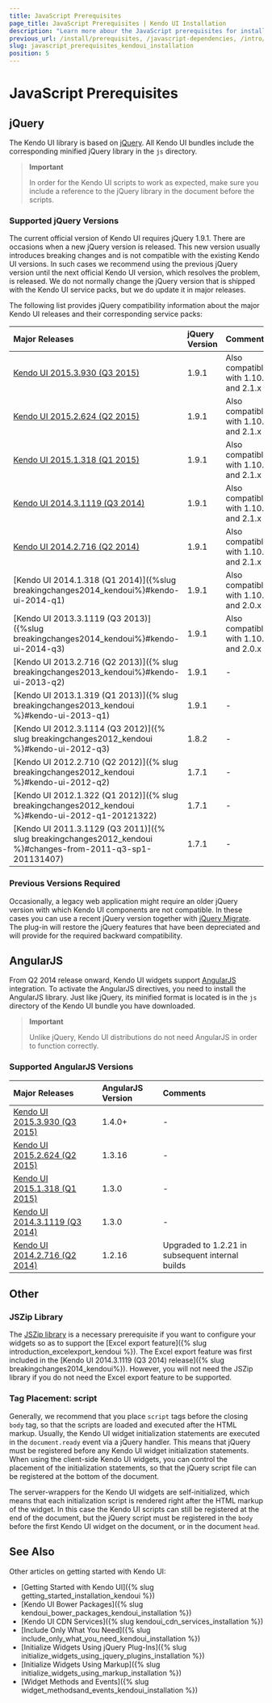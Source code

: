 ```yaml
---
title: JavaScript Prerequisites
page_title: JavaScript Prerequisites | Kendo UI Installation
description: "Learn more abour the JavaScript prerequisites for installing Kendo UI widgets and frameworks."
previous_url: /install/prerequisites, /javascript-dependencies, /intro/prerequisites
slug: javascript_prerequisites_kendoui_installation
position: 5
---
```


# JavaScript Prerequisites

## jQuery

The Kendo UI library is based on [jQuery](http://jquery.com/). All Kendo UI bundles include the corresponding minified jQuery library in the `js` directory.

> **Important**
>  
> In order for the Kendo UI scripts to work as expected, make sure you include a reference to the jQuery library in the document before the scripts.

### Supported jQuery Versions

The current official version of Kendo UI requires jQuery 1.9.1. There are occasions when a new jQuery version is released. This new version usually introduces breaking changes and is not compatible with the existing Kendo UI versions. In such cases we recommend using the previous jQuery version until the next official Kendo UI version, which resolves the problem, is released. We do not normally change the jQuery version that is shipped with the Kendo UI service packs, but we do update it in major releases.

The following list provides jQuery compatibility information about the major Kendo UI releases and their corresponding service packs:

| Major Releases												                                        | jQuery Version       | Comments|
| :---															                                        | :---			       | :---	  |
| [Kendo UI 2015.3.930 (Q3 2015)](http://www.telerik.com/support/whats-new/kendo-ui/release-history/q3-2015)	|1.9.1| Also compatible with 1.10.x and 2.1.x|
| [Kendo UI 2015.2.624 (Q2 2015)](http://www.telerik.com/support/whats-new/kendo-ui/release-history/q2-2015)	|1.9.1| Also compatible with 1.10.x and 2.1.x|
| [Kendo UI 2015.1.318 (Q1 2015)](http://www.telerik.com/support/whats-new/kendo-ui/release-history/q1-2015)	|1.9.1| Also compatible with 1.10.x and 2.1.x|
| [Kendo UI 2014.3.1119 (Q3 2014)](http://www.telerik.com/support/whats-new/kendo-ui/release-history/q3-2014)	|1.9.1| Also compatible with 1.10.x and 2.1.x|
| [Kendo UI 2014.2.716 (Q2 2014)](http://www.telerik.com/support/whats-new/kendo-ui/release-history/q2-2014)	|1.9.1| Also compatible with 1.10.x and 2.1.x|
| [Kendo UI 2014.1.318 (Q1 2014)]({%slug breakingchanges2014_kendoui%}#kendo-ui-2014-q1)	                    |1.9.1| Also compatible with 1.10.x and 2.0.x|
| [Kendo UI 2013.3.1119 (Q3 2013)]({%slug breakingchanges2014_kendoui%}#kendo-ui-2014-q3)	                |1.9.1| Also compatible with 1.10.x and 2.0.x|
| [Kendo UI 2013.2.716 (Q2 2013)]({% slug breakingchanges2013_kendoui%}#kendo-ui-2013-q2)	                    |1.9.1| - |
| [Kendo UI 2013.1.319 (Q1 2013)]({% slug breakingchanges2013_kendoui %}#kendo-ui-2013-q1)	                    |1.9.1| - |
| [Kendo UI 2012.3.1114 (Q3 2012)]({% slug breakingchanges2012_kendoui %}#kendo-ui-2012-q3)	                |1.8.2| - |
| [Kendo UI 2012.2.710 (Q2 2012)]({% slug breakingchanges2012_kendoui %}#kendo-ui-2012-q2)	                    |1.7.1| - |
| [Kendo UI 2012.1.322 (Q1 2012)]({% slug breakingchanges2012_kendoui %}#kendo-ui-2012-q1-20121322)	        |1.7.1| - |
| [Kendo UI 2011.3.1129 (Q3 2011)]({% slug breakingchanges2012_kendoui %}#changes-from-2011-q3-sp1-201131407)  |1.7.1| - |

### Previous Versions Required

Occasionally, a legacy web application might require an older jQuery version with which Kendo UI components are not compatible. In these cases you can use a recent jQuery version together with [jQuery Migrate](https://github.com/jquery/jquery-migrate/). The plug-in will restore the jQuery features that have been depreciated and will provide for the required backward compatibility.

## AngularJS

From Q2 2014 release onward, Kendo UI widgets support [AngularJS](https://angularjs.org/) integration. To activate the AngularJS directives, you need to install the AngularJS library. Just like jQuery, its minified format is located is in the `js` directory of the Kendo UI bundle you have downloaded.

> **Important**
>
> Unlike jQuery, Kendo UI distributions do not need AngularJS in order to function correctly.

### Supported AngularJS Versions

| Major Releases												 | AngularJS Version| Comments|
| :---															 | :---				| :---	  |
| [Kendo UI 2015.3.930 (Q3 2015)](http://www.telerik.com/support/whats-new/kendo-ui/release-history/q3-2015)		|1.4.0+|- |
| [Kendo UI 2015.2.624 (Q2 2015)](http://www.telerik.com/support/whats-new/kendo-ui/release-history/q2-2015)		|1.3.16|- |
| [Kendo UI 2015.1.318 (Q1 2015)](http://www.telerik.com/support/whats-new/kendo-ui/release-history/q1-2015)		|1.3.0 |- |
| [Kendo UI 2014.3.1119 (Q3 2014)](http://www.telerik.com/support/whats-new/kendo-ui/release-history/q3-2014)		|1.3.0 |- |
| [Kendo UI 2014.2.716 (Q2 2014)](http://www.telerik.com/support/whats-new/kendo-ui/release-history/q2-2014)		|1.2.16|Upgraded to 1.2.21 in subsequent internal builds|

## Other

### JSZip Library

The [JSZip library](https://stuk.github.io/jszip/) is a necessary prerequisite if you want to configure your widgets so as to support the [Excel export feature]({% slug introduction_excelexport_kendoui %}). The Excel export feature was first included in the [Kendo UI 2014.3.1119 (Q3 2014) release]({% slug breakingchanges2014_kendoui%}). However, you will not need the JSZip library if you do not need the Excel export feature to be supported.

### Tag Placement: script

Generally, we recommend that you place `script` tags before the closing `body` tag, so that the scripts are loaded and executed after the HTML markup. Usually, the Kendo UI widget initialization statements are executed in the `document.ready` event via a jQuery handler. This means that jQuery must be registered before any Kendo UI widget initialization statements. When using the client-side Kendo UI widgets, you can control the placement of the initialization statements, so that the jQuery script file can be registered at the bottom of the document.

The server-wrappers for the Kendo UI widgets are self-initialized, which means that each initialization script is rendered right after the HTML markup of the widget. In this case the Kendo UI scripts can still be registered at the end of the document, but the jQuery script must be registered in the `body` before the first Kendo UI widget on the document, or in the document `head`.

## See Also

Other articles on getting started with Kendo UI:

* [Getting Started with Kendo UI]({% slug getting_started_installation_kendoui %})
* [Kendo UI Bower Packages]({% slug kendoui_bower_packages_kendoui_installation %})
* [Kendo UI CDN Services]({% slug kendoui_cdn_services_installation %})
* [Include Only What You Need]({% slug include_only_what_you_need_kendoui_installation %})
* [Initialize Widgets Using jQuery Plug-Ins]({% slug initialize_widgets_using_jquery_plugins_installation %})
* [Initialize Widgets Using Markup]({% slug initialize_widgets_using_markup_installation %})
* [Widget Methods and Events]({% slug widget_methodsand_events_kendoui_installation %})
